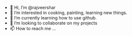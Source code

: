 - 👋 Hi, I’m @rajveershar
- 👀 I’m interested in cooking, painting, learning new things.
- 🌱 I’m currently learning how to use github.
- 💞️ I’m looking to collaborate on my projects
- 📫 How to reach me ...

<!---
rajveershar/rajveershar is a ✨ special ✨ repository because its `README.md` (this file) appears on your GitHub profile.
You can click the Preview link to take a look at your changes.
--->
